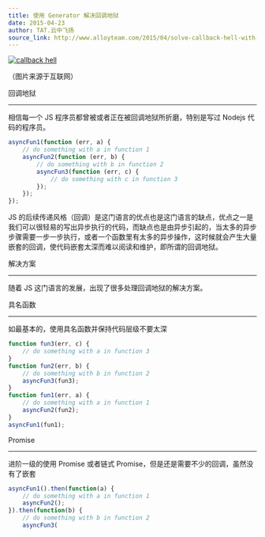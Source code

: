 ```yaml
---
title: 使用 Generator 解决回调地狱
date: 2015-04-23
author: TAT.云中飞扬
source_link: http://www.alloyteam.com/2015/04/solve-callback-hell-with-generator/
---
```


<!-- {% raw %} - for jekyll -->

[![callback hell](https://camo.githubusercontent.com/406dc1d925e99d9a5602ae99a569af5c9ab40935/687474703a2f2f7777772e616c6c6f797465616d2e636f6d2f77702d636f6e74656e742f75706c6f6164732f323031352f30332f6e6f64652d6a732d63616c6c6261636b2d68656c6c2e6a7067)](https://camo.githubusercontent.com/406dc1d925e99d9a5602ae99a569af5c9ab40935/687474703a2f2f7777772e616c6c6f797465616d2e636f6d2f77702d636f6e74656e742f75706c6f6164732f323031352f30332f6e6f64652d6a732d63616c6c6261636b2d68656c6c2e6a7067)

（图片来源于互联网）

回调地狱  

* * *

相信每一个 JS 程序员都曾被或者正在被回调地狱所折磨，特别是写过 Nodejs 代码的程序员。

```javascript
asyncFun1(function (err, a) {
    // do something with a in function 1
    asyncFun2(function (err, b) {
        // do something with b in function 2
        asyncFun3(function (err, c) {
            // do something with c in function 3
        });
    });
});
```

JS 的后续传递风格（回调）是这门语言的优点也是这门语言的缺点，优点之一是我们可以很轻易的写出异步执行的代码，而缺点也是由异步引起的，当太多的异步步骤需要一步一步执行，或者一个函数里有太多的异步操作，这时候就会产生大量嵌套的回调，使代码嵌套太深而难以阅读和维护，即所谓的回调地狱。

解决方案  

* * *

随着 JS 这门语言的发展，出现了很多处理回调地狱的解决方案。

具名函数  

* * *

如最基本的，使用具名函数并保持代码层级不要太深

```javascript
function fun3(err, c) {
    // do something with a in function 3
}
function fun2(err, b) {
    // do something with b in function 2
    asyncFun3(fun3);
}
function fun1(err, a) {
    // do something with a in function 1
    asyncFun2(fun2);
}
asyncFun1(fun1);
```

Promise  

* * *

进阶一级的使用 Promise 或者链式 Promise，但是还是需要不少的回调，虽然没有了嵌套

```javascript
asyncFun1().then(function(a) {
    // do something with a in function 1
    asyncFun2();
}).then(function(b) {
    // do something with b in function 2
    asyncFun3(
```


<!-- {% endraw %} - for jekyll -->